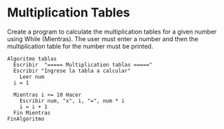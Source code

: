 # Multiplication Tables

Create a program to calculate the multiplication tables for a given number using While (Mientras). The user must enter a number and then the multiplication table for the number must be printed.

    Algoritmo tablas
      Escribir  "===== Multiplication tablas ====="
      Escribir "Ingrese la tabla a calcular"
        Leer num
      i = 1 

      Mientras i <= 10 Hacer
        Escribir num, "x", i, "=", num * i
        i = i + 1
      Fin Mientras
    FinAlgoritmo
